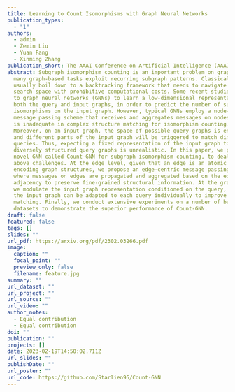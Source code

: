```yaml
---
title: Learning to Count Isomorphisms with Graph Neural Networks
publication_types:
  - "1"
authors:
  - admin
  - Zemin Liu
  - Yuan Fang
  - Xinming Zhang
publication_short: The AAAI Conference on Artificial Intelligence (AAAI), 2023.
abstract: Subgraph isomorphism counting is an important problem on graphs, as
  many graph-based tasks exploit recurring subgraph patterns. Classical methods
  usually boil down to a backtracking framework that needs to navigate a huge
  search space with prohibitive computational costs. Some recent studies resort
  to graph neural networks (GNNs) to learn a low-dimensional representation for
  both the query and input graphs, in order to predict the number of subgraph
  isomorphisms on the input graph. However, typical GNNs employ a node-centric
  message passing scheme that receives and aggregates messages on nodes, which
  is inadequate in complex structure matching for isomorphism counting.
  Moreover, on an input graph, the space of possible query graphs is enormous,
  and different parts of the input graph will be triggered to match different
  queries. Thus, expecting a fixed representation of the input graph to match
  diversely structured query graphs is unrealistic. In this paper, we propose a
  novel GNN called Count-GNN for subgraph isomorphism counting, to deal with the
  above challenges. At the edge level, given that an edge is an atomic unit of
  encoding graph structures, we propose an edge-centric message passing scheme,
  where messages on edges are propagated and aggregated based on the edge
  adjacency to preserve fine-grained structural information. At the graph level,
  we modulate the input graph representation conditioned on the query, so that
  the input graph can be adapted to each query individually to improve their
  matching. Finally, we conduct extensive experiments on a number of benchmark
  datasets to demonstrate the superior performance of Count-GNN.
draft: false
featured: false
tags: []
slides: ""
url_pdf: https://arxiv.org/pdf/2302.03266.pdf
image:
  caption: ""
  focal_point: ""
  preview_only: false
  filename: feature.jpg
summary: ""
url_dataset: ""
url_project: ""
url_source: ""
url_video: ""
author_notes:
  - Equal contribution
  - Equal contribution
doi: ""
publication: ""
projects: []
date: 2023-02-19T14:50:02.711Z
url_slides: ""
publishDate: ""
url_poster: ""
url_code: https://github.com/Starlien95/Count-GNN
---
```

